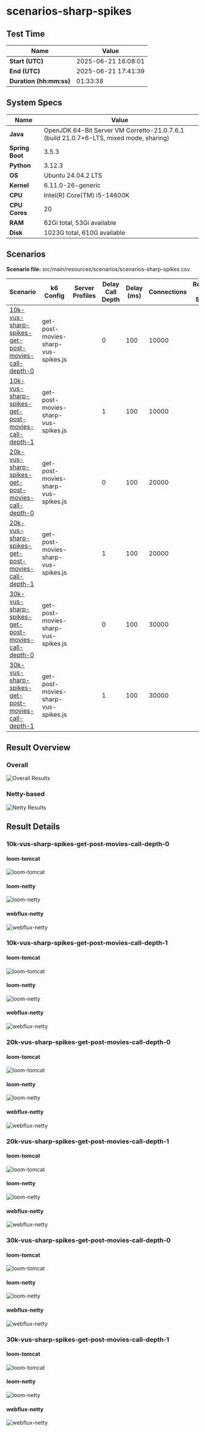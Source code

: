 # scenarios-sharp-spikes

## Test Time

| **Name**                | **Value** |
|-------------------------|-----------|
| **Start (UTC)** | 2025-06-21 16:08:01 |
| **End (UTC)** | 2025-06-21 17:41:39 |
| **Duration (hh:mm:ss)** | 01:33:38 |

## System Specs

| **Name**                | **Value** |
|-------------------------|-----------|
| **Java** | OpenJDK 64-Bit Server VM Corretto-21.0.7.6.1 (build 21.0.7+6-LTS, mixed mode, sharing) |
| **Spring Boot** | 3.5.3 |
| **Python** | 3.12.3 |
| **OS** | Ubuntu 24.04.2 LTS |
| **Kernel** | 6.11.0-26-generic |
| **CPU** | Intel(R) Core(TM) i5-14600K |
| **CPU Cores** | 20 |
| **RAM** | 62Gi total, 53Gi available |
| **Disk** | 1023G total, 610G available |

## Scenarios

**Scenario file:** src/main/resources/scenarios/scenarios-sharp-spikes.csv

| Scenario | k6 Config | Server Profiles | Delay Call Depth | Delay (ms) | Connections | Requests per Second | Warmup Duration (s) | Test Duration (s) |
|----------|-----------|-----------------|------------------|------------|-------------|---------------------|---------------------|------------------|
| [10k-vus-sharp-spikes-get-post-movies-call-depth-0](#10k-vus-sharp-spikes-get-post-movies-call-depth-0) | get-post-movies-sharp-vus-spikes.js |  | 0 | 100 | 10000 |  | 0 | 300 |
| [10k-vus-sharp-spikes-get-post-movies-call-depth-1](#10k-vus-sharp-spikes-get-post-movies-call-depth-1) | get-post-movies-sharp-vus-spikes.js |  | 1 | 100 | 10000 |  | 0 | 300 |
| [20k-vus-sharp-spikes-get-post-movies-call-depth-0](#20k-vus-sharp-spikes-get-post-movies-call-depth-0) | get-post-movies-sharp-vus-spikes.js |  | 0 | 100 | 20000 |  | 0 | 300 |
| [20k-vus-sharp-spikes-get-post-movies-call-depth-1](#20k-vus-sharp-spikes-get-post-movies-call-depth-1) | get-post-movies-sharp-vus-spikes.js |  | 1 | 100 | 20000 |  | 0 | 300 |
| [30k-vus-sharp-spikes-get-post-movies-call-depth-0](#30k-vus-sharp-spikes-get-post-movies-call-depth-0) | get-post-movies-sharp-vus-spikes.js |  | 0 | 100 | 30000 |  | 0 | 300 |
| [30k-vus-sharp-spikes-get-post-movies-call-depth-1](#30k-vus-sharp-spikes-get-post-movies-call-depth-1) | get-post-movies-sharp-vus-spikes.js |  | 1 | 100 | 30000 |  | 0 | 300 |

## Result Overview

### Overall

![Overall Results](./results.png)
### Netty-based

![Netty Results](./results-netty.png)

## Result Details


### 10k-vus-sharp-spikes-get-post-movies-call-depth-0

#### loom-tomcat

![loom-tomcat](./10k-vus-sharp-spikes-get-post-movies-call-depth-0/loom-tomcat.png)

#### loom-netty

![loom-netty](./10k-vus-sharp-spikes-get-post-movies-call-depth-0/loom-netty.png)

#### webflux-netty

![webflux-netty](./10k-vus-sharp-spikes-get-post-movies-call-depth-0/webflux-netty.png)


### 10k-vus-sharp-spikes-get-post-movies-call-depth-1

#### loom-tomcat

![loom-tomcat](./10k-vus-sharp-spikes-get-post-movies-call-depth-1/loom-tomcat.png)

#### loom-netty

![loom-netty](./10k-vus-sharp-spikes-get-post-movies-call-depth-1/loom-netty.png)

#### webflux-netty

![webflux-netty](./10k-vus-sharp-spikes-get-post-movies-call-depth-1/webflux-netty.png)


### 20k-vus-sharp-spikes-get-post-movies-call-depth-0

#### loom-tomcat

![loom-tomcat](./20k-vus-sharp-spikes-get-post-movies-call-depth-0/loom-tomcat.png)

#### loom-netty

![loom-netty](./20k-vus-sharp-spikes-get-post-movies-call-depth-0/loom-netty.png)

#### webflux-netty

![webflux-netty](./20k-vus-sharp-spikes-get-post-movies-call-depth-0/webflux-netty.png)


### 20k-vus-sharp-spikes-get-post-movies-call-depth-1

#### loom-tomcat

![loom-tomcat](./20k-vus-sharp-spikes-get-post-movies-call-depth-1/loom-tomcat.png)

#### loom-netty

![loom-netty](./20k-vus-sharp-spikes-get-post-movies-call-depth-1/loom-netty.png)

#### webflux-netty

![webflux-netty](./20k-vus-sharp-spikes-get-post-movies-call-depth-1/webflux-netty.png)


### 30k-vus-sharp-spikes-get-post-movies-call-depth-0

#### loom-tomcat

![loom-tomcat](./30k-vus-sharp-spikes-get-post-movies-call-depth-0/loom-tomcat.png)

#### loom-netty

![loom-netty](./30k-vus-sharp-spikes-get-post-movies-call-depth-0/loom-netty.png)

#### webflux-netty

![webflux-netty](./30k-vus-sharp-spikes-get-post-movies-call-depth-0/webflux-netty.png)


### 30k-vus-sharp-spikes-get-post-movies-call-depth-1

#### loom-tomcat

![loom-tomcat](./30k-vus-sharp-spikes-get-post-movies-call-depth-1/loom-tomcat.png)

#### loom-netty

![loom-netty](./30k-vus-sharp-spikes-get-post-movies-call-depth-1/loom-netty.png)

#### webflux-netty

![webflux-netty](./30k-vus-sharp-spikes-get-post-movies-call-depth-1/webflux-netty.png)


